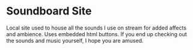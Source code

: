 # Soundboard Site #

Local site used to house all the sounds I use on stream for added affects and ambience. Uses embedded html buttons. If you end up checking out the sounds and music yourself, I hope you are amused.
